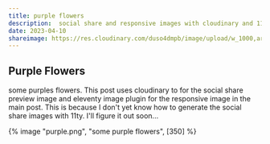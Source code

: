 ```yaml
---
title: purple flowers
description:  social share and responsive images with cloudinary and 11ty
date: 2023-04-10
shareimage: https://res.cloudinary.com/duso4dmpb/image/upload/w_1000,ar_16:9,c_fill,g_auto,e_sharpen/v1681145105/IMG_6232_bw826v.jpg
---
```



## Purple Flowers

some purples flowers. This post uses cloudinary to for the social share preview image and eleventy image plugin for the responsive image in the main post.  This is because I don't yet know how to generate the social share images with 11ty.  I'll figure it out soon...

{% image "purple.png", "some purple flowers", [350] %}






